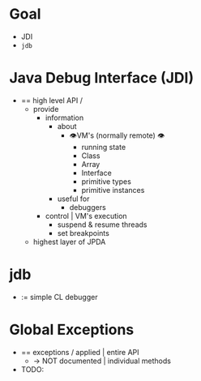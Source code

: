 # Goal
* JDI
* `jdb`

# Java Debug Interface (JDI)
* == high level API /
  * provide 
    * information
      * about 
        * 👁️VM's (normally remote) 👁️
          * running state 
          * Class
          * Array
          * Interface
          * primitive types
          * primitive instances
      * useful for
        * debuggers
    * control | VM's execution
      * suspend & resume threads
      * set breakpoints
  * highest layer of JPDA 

# jdb
* := simple CL debugger

# Global Exceptions
* == exceptions / applied | entire API
  * -> NOT documented | individual methods
* TODO:

